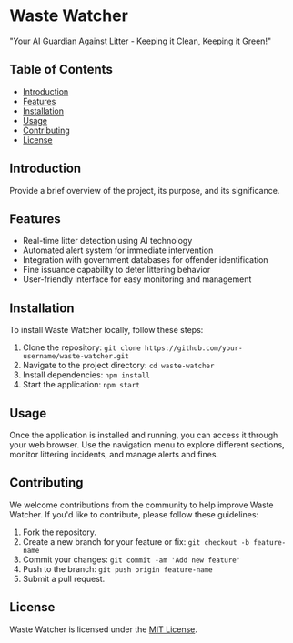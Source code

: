 # Waste Watcher
"Your AI Guardian Against Litter - Keeping it Clean, Keeping it Green!"
## Table of Contents

- [Introduction](#introduction)
- [Features](#features)
- [Installation](#installation)
- [Usage](#usage)
- [Contributing](#contributing)
- [License](#license)

## Introduction

Provide a brief overview of the project, its purpose, and its significance.

## Features

- Real-time litter detection using AI technology
- Automated alert system for immediate intervention
- Integration with government databases for offender identification
- Fine issuance capability to deter littering behavior
- User-friendly interface for easy monitoring and management

## Installation

To install Waste Watcher locally, follow these steps:
1. Clone the repository: `git clone https://github.com/your-username/waste-watcher.git`
2. Navigate to the project directory: `cd waste-watcher`
3. Install dependencies: `npm install`
4. Start the application: `npm start`

## Usage

Once the application is installed and running, you can access it through your web browser. Use the navigation menu to explore different sections, monitor littering incidents, and manage alerts and fines.

## Contributing

We welcome contributions from the community to help improve Waste Watcher. If you'd like to contribute, please follow these guidelines:
1. Fork the repository.
2. Create a new branch for your feature or fix: `git checkout -b feature-name`
3. Commit your changes: `git commit -am 'Add new feature'`
4. Push to the branch: `git push origin feature-name`
5. Submit a pull request.

## License

Waste Watcher is licensed under the [MIT License](LICENSE).
